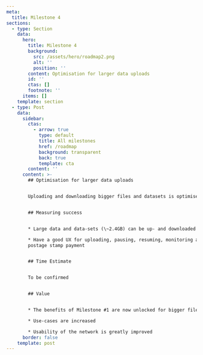 ```yaml
---
meta:
  title: Milestone 4
sections:
  - type: Section
    data:
      hero:
        title: Milestone 4
        background:
          src: /assets/hero/roadmap2.png
          alt: ''
          position: ''
        content: Optimisation for larger data uploads
        id: ''
        ctas: []
        footnote: ''
      items: []
    template: section
  - type: Post
    data:
      sidebar:
        ctas:
          - arrow: true
            type: default
            title: All milestones
            href: /roadmap
            background: transparent
            back: true
            template: cta
        content: ''
      content: >-
        ## Optimisation for larger data uploads


        Uploading and downloading bigger files and datasets is optimised.


        ## Measuring success


        * Large data and data-sets (\~2.4GB) can be up- and downloaded reliably

        * Have a good UX for uploading, pausing, resuming, monitoring and
        postage stamp payment


        ## Time Estimate


        To be confirmed


        ## Value


        * The benefits of Milestone #1 are now unlocked for bigger files

        * Use-cases are increased

        * Usability of the network is greatly improved
      border: false
    template: post
---
```


